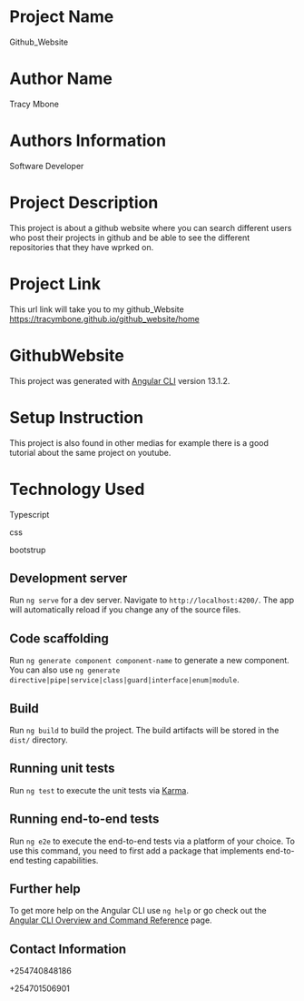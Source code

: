# Project Name

Github_Website

# Author Name

Tracy Mbone

# Authors Information

Software Developer

# Project Description 

This project is about a github website where you can search different users who post their projects in github and be able to see the different repositories that they have wprked on.

# Project Link

This url link will take you to my github_Website https://tracymbone.github.io/github_website/home

# GithubWebsite

This project was generated with [Angular CLI](https://github.com/angular/angular-cli) version 13.1.2.

# Setup Instruction 

This project is also found in other medias for example there is a good tutorial about the same project on youtube.

# Technology Used

Typescript

css

bootstrup

## Development server

Run `ng serve` for a dev server. Navigate to `http://localhost:4200/`. The app will automatically reload if you change any of the source files.

## Code scaffolding

Run `ng generate component component-name` to generate a new component. You can also use `ng generate directive|pipe|service|class|guard|interface|enum|module`.

## Build

Run `ng build` to build the project. The build artifacts will be stored in the `dist/` directory.

## Running unit tests

Run `ng test` to execute the unit tests via [Karma](https://karma-runner.github.io).

## Running end-to-end tests

Run `ng e2e` to execute the end-to-end tests via a platform of your choice. To use this command, you need to first add a package that implements end-to-end testing capabilities.

## Further help

To get more help on the Angular CLI use `ng help` or go check out the [Angular CLI Overview and Command Reference](https://angular.io/cli) page.

## Contact Information

+254740848186

+254701506901

